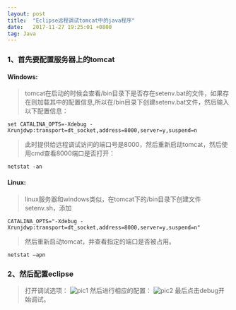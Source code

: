 ```yaml
---
layout: post
title:  "Eclipse远程调试tomcat中的java程序"
date:   2017-11-27 19:25:01 +0800
tag: Java
---
```


### 1、首先要配置服务器上的tomcat
#### Windows:
>tomcat在启动的时候会查看/bin目录下是否存在setenv.bat的文件，如果存在则加载其中的配置信息,所以在/bin目录下创建setenv.bat文件，然后输入以下配置信息：
```
set CATALINA_OPTS=-Xdebug -Xrunjdwp:transport=dt_socket,address=8000,server=y,suspend=n
```
>此时提供给远程调试访问的端口号是8000，然后重新启动tomcat，然后使用cmd查看8000端口是否打开：
```
netstat -an
```

#### Linux:
>linux服务器和windows类似，在tomcat下的/bin目录下创建文件setenv.sh，添加
```
CATALINA_OPTS="-Xdebug -Xrunjdwp:transport=dt_socket,address=8000,server=y,suspend=n"
```
>然后重新启动tomcat，并查看指定的端口是否被占用。
```
netstat –apn
```
### 2、然后配置eclipse
>打开调试选项：
![pic1]({{'/styles/images/eclipse1.jpg'}})
>然后进行相应的配置：
![pic2]({{'/styles/images/eclipse2.jpg'}})
>最后点击debug开始调试。